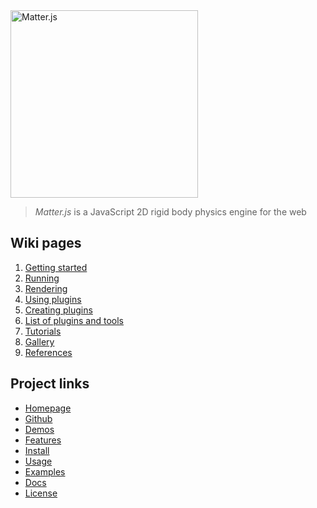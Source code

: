 <img alt="Matter.js" src="http://brm.io/matter-js/img/matter-js.svg" width="300">

> *Matter.js* is a JavaScript 2D rigid body physics engine for the web

## Wiki pages

1. [Getting started](https://github.com/liabru/matter-js/wiki/Getting-started)
1. [Running](https://github.com/liabru/matter-js/wiki/Running)
1. [Rendering](https://github.com/liabru/matter-js/wiki/Rendering)
1. [Using plugins](https://github.com/liabru/matter-js/wiki/Using-plugins)
1. [Creating plugins](https://github.com/liabru/matter-js/wiki/Creating-plugins)
1. [List of plugins and tools](https://github.com/liabru/matter-js/wiki/List-of-plugins)
1. [Tutorials](https://github.com/liabru/matter-js/wiki/Tutorials)
1. [Gallery](https://github.com/liabru/matter-js/wiki/Gallery)
1. [References](https://github.com/liabru/matter-js/wiki/References)

## Project links

- [Homepage](http://brm.io/matter-js)
- [Github](https://github.com/liabru/matter-js)
- [Demos](https://github.com/liabru/matter-js#demos)
- [Features](https://github.com/liabru/matter-js#features) 
- [Install](https://github.com/liabru/matter-js#install) 
- [Usage](https://github.com/liabru/matter-js#usage) 
- [Examples](https://github.com/liabru/matter-js#examples) 
- [Docs](https://github.com/liabru/matter-js#documentation) 
- [License](https://github.com/liabru/matter-js#license)